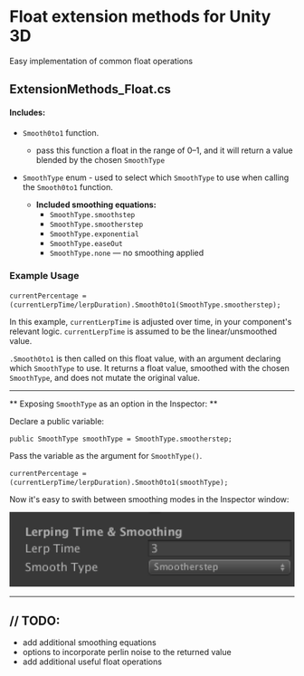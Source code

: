 # Float extension methods for Unity 3D

Easy implementation of common float operations

## ExtensionMethods_Float.cs

#### Includes:

- `Smooth0to1` function.
  - pass this function a float in the range of 0–1, and it will return a value blended by the chosen `SmoothType`


- `SmoothType` enum - used to select which `SmoothType` to use when calling the `Smooth0to1` function.
  - **Included smoothing equations:**
    - `SmoothType.smoothstep`
    - `SmoothType.smootherstep`
    - `SmoothType.exponential`
    - `SmoothType.easeOut`
    - `SmoothType.none` — no smoothing applied


### Example Usage

```
currentPercentage = (currentLerpTime/lerpDuration).Smooth0to1(SmoothType.smootherstep);
```

In this example, `currentLerpTime` is adjusted over time, in your component's relevant logic. `currentLerpTime` is assumed to be the linear/unsmoothed value.

`.Smooth0to1` is then called on this float value, with an argument declaring which `SmoothType` to use. It returns a float value, smoothed with the chosen `SmoothType`, and does not mutate the original value.

---

** Exposing `SmoothType` as an option in the Inspector: **

Declare a public variable:
```
public SmoothType smoothType = SmoothType.smootherstep;
```
Pass the variable as the argument for `SmoothType()`.

```
currentPercentage = (currentLerpTime/lerpDuration).Smooth0to1(smoothType);
```

Now it's easy to swith between smoothing modes in the Inspector window:

![example of SmoothType dropdown in Inspector window](images/smooth-type-dropdown-example.png)

---


## // TODO:

- add additional smoothing equations
- options to incorporate perlin noise to the returned value
- add additional useful float operations
